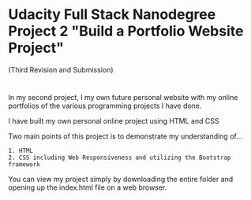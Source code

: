 # Udacity Full Stack Nanodegree Project 2 "Build a Portfolio Website Project"
(Third Revision and Submission)
# 
In my second project, I my own future personal website with my online portfolios of the
various programming projects I have done.

I have built my own personal online project using HTML and CSS

Two main points of this project is to demonstrate my understanding of...

	1. HTML
	2. CSS including Web Responsiveness and utilizing the Bootstrap framework

You can view my project simply by downloading the entire folder and opening up the
index.html file on a web browser.

